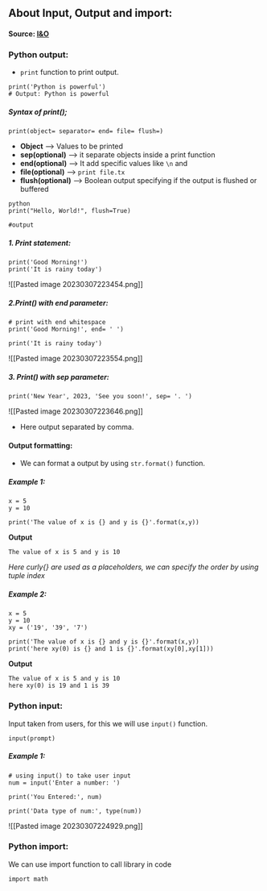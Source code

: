 ## About Input, Output and import:

#### Source: [I&O](https://www.programiz.com/python-programming/input-output-import)

### Python output:
* `print` function to print output.

```
print('Python is powerful')
# Output: Python is powerful
```

##### Syntax of print();
`print(object= separator= end= file= flush=)`

* **Object** --> Values to be printed
* **sep(optional)** --> it separate objects inside a print function
* **end(optional)** --> It add specific values like `\n` and ` ` 
* **file(optional)** --> `print file.tx` 
* **flush(optional)** --> Boolean output specifying if the output is flushed or buffered
```
python
print("Hello, World!", flush=True)

#output

```

##### 1. Print statement:
```
print('Good Morning!')
print('It is rainy today')
```

![[Pasted image 20230307223454.png]]

##### 2.Print() with end parameter:
```
# print with end whitespace
print('Good Morning!', end= ' ')

print('It is rainy today')
```
![[Pasted image 20230307223554.png]]

##### 3. Print() with sep parameter:
```
print('New Year', 2023, 'See you soon!', sep= '. ')
```
![[Pasted image 20230307223646.png]]
* Here output separated by comma.


#### Output formatting:

 * We can format a output by using `str.format()` function.

##### Example 1:
```
x = 5
y = 10

print('The value of x is {} and y is {}'.format(x,y))
```

**Output**
```
The value of x is 5 and y is 10
```

*Here curly{} are used as a placeholders, we can specify the order by using tuple index*

##### Example 2:

```
x = 5
y = 10
xy = ('19', '39', '7')

print('The value of x is {} and y is {}'.format(x,y))
print('here xy(0) is {} and 1 is {}'.format(xy[0],xy[1]))
```

**Output**
```
The value of x is 5 and y is 10
here xy(0) is 19 and 1 is 39
```


### Python input:

 Input taken from users, for this we will use `input()` function.

```
input(prompt)
```

##### Example 1:
```
# using input() to take user input
num = input('Enter a number: ')

print('You Entered:', num)

print('Data type of num:', type(num))
```

![[Pasted image 20230307224929.png]]


### Python import:

 We can use import function to call library in code

`import math`
